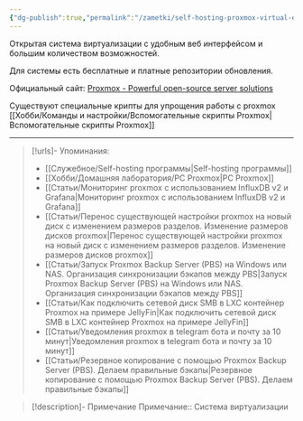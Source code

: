 ```yaml
---
{"dg-publish":true,"permalink":"/zametki/self-hosting-proxmox-virtual-environment/","created":"2024-07-03 20:11","updated":"2024-10-09T19:53:27+03:00"}
---
```


Открытая система виртуализации с удобным веб интерфейсом и большим количеством возможностей.

Для системы есть бесплатные и платные репозитории обновления.

Официальный сайт: [Proxmox - Powerful open-source server solutions](https://www.proxmox.com/en/)

Существуют специальные крипты для упрощения работы с proxmox [[Хобби/Команды и настройки/Вспомогательные скрипты Proxmox\|Вспомогательные скрипты Proxmox]]

---
> [!urls]- Упоминания:
> - [[Служебное/Self-hosting программы\|Self-hosting программы]]
> - [[Хобби/Домашняя лаборатория/PC Proxmox\|PC Proxmox]]
> - [[Статьи/Мониторинг proxmox с использованием InfluxDB v2 и Grafana\|Мониторинг proxmox с использованием InfluxDB v2 и Grafana]]
> - [[Статьи/Перенос существующей настройки proxmox на новый диск с изменением размеров разделов. Изменение размеров дисков proxmox\|Перенос существующей настройки proxmox на новый диск с изменением размеров разделов. Изменение размеров дисков proxmox]]
> - [[Статьи/Запуск Proxmox Backup Server (PBS) на Windows или NAS. Организация синхронизации бэкапов между PBS\|Запуск Proxmox Backup Server (PBS) на Windows или NAS. Организация синхронизации бэкапов между PBS]]
> - [[Статьи/Как подключить сетевой диск SMB в LXC контейнер Proxmox на примере JellyFin\|Как подключить сетевой диск SMB в LXC контейнер Proxmox на примере JellyFin]]
> - [[Статьи/Уведомления proxmox в telegram бота и почту за 10 минут\|Уведомления proxmox в telegram бота и почту за 10 минут]]
> - [[Статьи/Резервное копирование с помощью Proxmox Backup Server (PBS). Делаем правильные бэкапы\|Резервное копирование с помощью Proxmox Backup Server (PBS). Делаем правильные бэкапы]]
> 

> [!description]- Примечание
> Примечание:: Система виртуализации
